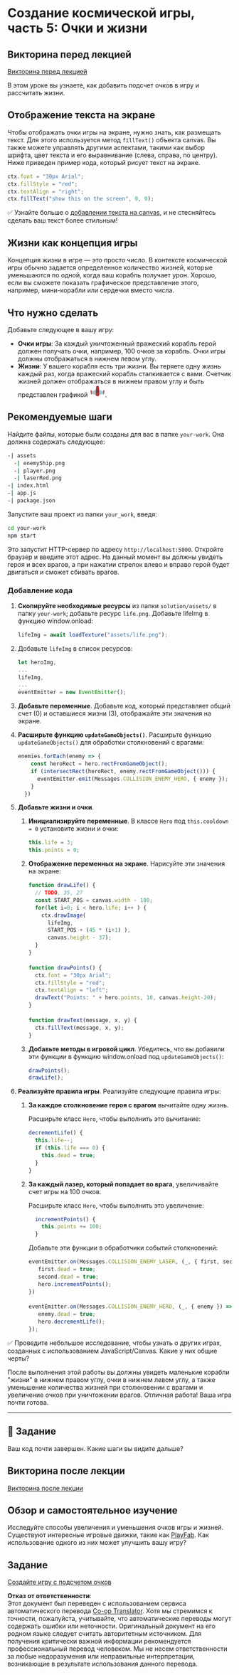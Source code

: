 <!--
CO_OP_TRANSLATOR_METADATA:
{
  "original_hash": "4e8250db84b027c9ff816b4e4c093457",
  "translation_date": "2025-08-25T22:02:39+00:00",
  "source_file": "6-space-game/5-keeping-score/README.md",
  "language_code": "ru"
}
-->
# Создание космической игры, часть 5: Очки и жизни

## Викторина перед лекцией

[Викторина перед лекцией](https://ff-quizzes.netlify.app/web/quiz/37)

В этом уроке вы узнаете, как добавить подсчет очков в игру и рассчитать жизни.

## Отображение текста на экране

Чтобы отображать очки игры на экране, нужно знать, как размещать текст. Для этого используется метод `fillText()` объекта canvas. Вы также можете управлять другими аспектами, такими как выбор шрифта, цвет текста и его выравнивание (слева, справа, по центру). Ниже приведен пример кода, который рисует текст на экране.

```javascript
ctx.font = "30px Arial";
ctx.fillStyle = "red";
ctx.textAlign = "right";
ctx.fillText("show this on the screen", 0, 0);
```

✅ Узнайте больше о [добавлении текста на canvas](https://developer.mozilla.org/docs/Web/API/Canvas_API/Tutorial/Drawing_text), и не стесняйтесь сделать ваш текст более стильным!

## Жизни как концепция игры

Концепция жизни в игре — это просто число. В контексте космической игры обычно задается определенное количество жизней, которые уменьшаются по одной, когда ваш корабль получает урон. Хорошо, если вы сможете показать графическое представление этого, например, мини-корабли или сердечки вместо числа.

## Что нужно сделать

Добавьте следующее в вашу игру:

- **Очки игры**: За каждый уничтоженный вражеский корабль герой должен получать очки, например, 100 очков за корабль. Очки игры должны отображаться в нижнем левом углу.
- **Жизни**: У вашего корабля есть три жизни. Вы теряете одну жизнь каждый раз, когда вражеский корабль сталкивается с вами. Счетчик жизней должен отображаться в нижнем правом углу и быть представлен графикой ![изображение жизни](../../../../translated_images/life.6fb9f50d53ee0413cd91aa411f7c296e10a1a6de5c4a4197c718b49bf7d63ebf.ru.png).

## Рекомендуемые шаги

Найдите файлы, которые были созданы для вас в папке `your-work`. Она должна содержать следующее:

```bash
-| assets
  -| enemyShip.png
  -| player.png
  -| laserRed.png
-| index.html
-| app.js
-| package.json
```

Запустите ваш проект из папки `your_work`, введя:

```bash
cd your-work
npm start
```

Это запустит HTTP-сервер по адресу `http://localhost:5000`. Откройте браузер и введите этот адрес. На данный момент вы должны увидеть героя и всех врагов, а при нажатии стрелок влево и вправо герой будет двигаться и сможет сбивать врагов.

### Добавление кода

1. **Скопируйте необходимые ресурсы** из папки `solution/assets/` в папку `your-work`; добавьте ресурс `life.png`. Добавьте lifeImg в функцию window.onload:

    ```javascript
    lifeImg = await loadTexture("assets/life.png");
    ```

1. Добавьте `lifeImg` в список ресурсов:

    ```javascript
    let heroImg,
    ...
    lifeImg,
    ...
    eventEmitter = new EventEmitter();
    ```
  
2. **Добавьте переменные**. Добавьте код, который представляет общий счет (0) и оставшиеся жизни (3), отображайте эти значения на экране.

3. **Расширьте функцию `updateGameObjects()`**. Расширьте функцию `updateGameObjects()` для обработки столкновений с врагами:

    ```javascript
    enemies.forEach(enemy => {
        const heroRect = hero.rectFromGameObject();
        if (intersectRect(heroRect, enemy.rectFromGameObject())) {
          eventEmitter.emit(Messages.COLLISION_ENEMY_HERO, { enemy });
        }
      })
    ```

4. **Добавьте жизни и очки**. 
   1. **Инициализируйте переменные**. В классе `Hero` под `this.cooldown = 0` установите жизни и очки:

        ```javascript
        this.life = 3;
        this.points = 0;
        ```

   1. **Отображение переменных на экране**. Нарисуйте эти значения на экране:

        ```javascript
        function drawLife() {
          // TODO, 35, 27
          const START_POS = canvas.width - 180;
          for(let i=0; i < hero.life; i++ ) {
            ctx.drawImage(
              lifeImg, 
              START_POS + (45 * (i+1) ), 
              canvas.height - 37);
          }
        }
        
        function drawPoints() {
          ctx.font = "30px Arial";
          ctx.fillStyle = "red";
          ctx.textAlign = "left";
          drawText("Points: " + hero.points, 10, canvas.height-20);
        }
        
        function drawText(message, x, y) {
          ctx.fillText(message, x, y);
        }

        ```

   1. **Добавьте методы в игровой цикл**. Убедитесь, что вы добавили эти функции в функцию window.onload под `updateGameObjects()`:

        ```javascript
        drawPoints();
        drawLife();
        ```

1. **Реализуйте правила игры**. Реализуйте следующие правила игры:

   1. **За каждое столкновение героя с врагом** вычитайте одну жизнь.
   
      Расширьте класс `Hero`, чтобы выполнить это вычитание:

        ```javascript
        decrementLife() {
          this.life--;
          if (this.life === 0) {
            this.dead = true;
          }
        }
        ```

   2. **За каждый лазер, который попадает во врага**, увеличивайте счет игры на 100 очков.

      Расширьте класс `Hero`, чтобы выполнить это увеличение:
    
        ```javascript
          incrementPoints() {
            this.points += 100;
          }
        ```

        Добавьте эти функции в обработчики событий столкновений:

        ```javascript
        eventEmitter.on(Messages.COLLISION_ENEMY_LASER, (_, { first, second }) => {
           first.dead = true;
           second.dead = true;
           hero.incrementPoints();
        })

        eventEmitter.on(Messages.COLLISION_ENEMY_HERO, (_, { enemy }) => {
           enemy.dead = true;
           hero.decrementLife();
        });
        ```

✅ Проведите небольшое исследование, чтобы узнать о других играх, созданных с использованием JavaScript/Canvas. Какие у них общие черты?

После выполнения этой работы вы должны увидеть маленькие корабли "жизни" в нижнем правом углу, очки в нижнем левом углу, а также уменьшение количества жизней при столкновении с врагами и увеличение очков при уничтожении врагов. Отличная работа! Ваша игра почти готова.

---

## 🚀 Задание

Ваш код почти завершен. Какие шаги вы видите дальше?

## Викторина после лекции

[Викторина после лекции](https://ff-quizzes.netlify.app/web/quiz/38)

## Обзор и самостоятельное изучение

Исследуйте способы увеличения и уменьшения очков игры и жизней. Существуют интересные игровые движки, такие как [PlayFab](https://playfab.com). Как использование одного из них может улучшить вашу игру?

## Задание

[Создайте игру с подсчетом очков](assignment.md)

**Отказ от ответственности**:  
Этот документ был переведен с использованием сервиса автоматического перевода [Co-op Translator](https://github.com/Azure/co-op-translator). Хотя мы стремимся к точности, пожалуйста, учитывайте, что автоматические переводы могут содержать ошибки или неточности. Оригинальный документ на его родном языке следует считать авторитетным источником. Для получения критически важной информации рекомендуется профессиональный перевод человеком. Мы не несем ответственности за любые недоразумения или неправильные интерпретации, возникающие в результате использования данного перевода.
